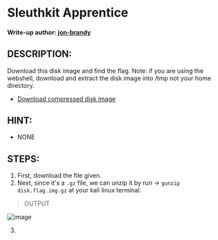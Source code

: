 # Sleuthkit Apprentice
#### Write-up author: [jon-brandy]()
## DESCRIPTION:
Download this disk image and find the flag. Note: if you are using the webshell, 
download and extract the disk image into /tmp not your home directory.

- [Download compressed disk image]()
## HINT:
- NONE
## STEPS:
1. First, download the file given.
2. Next, since it's a `.gz` file, we can unzip it by run -> `gunzip disk.flag.img.gz` at your kali linux terminal.

> OUTPUT

![image](https://user-images.githubusercontent.com/70703371/181508488-1d041825-f778-49bf-9d0b-5bc4a5e55c0e.png)

3. 
